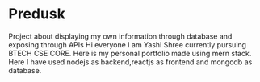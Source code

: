 # Predusk
Project about displaying my own information through database and exposing through APIs
Hi everyone I am Yashi Shree currently pursuing BTECH CSE CORE. Here is my personal portfolio made using mern stack. Here I have used nodejs as backend,reactjs as frontend and mongodb as database. 
